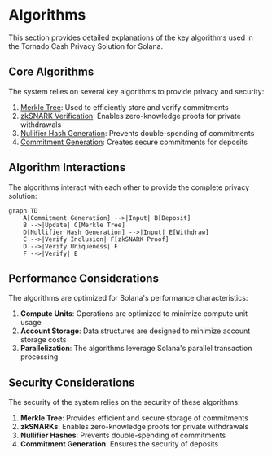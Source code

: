 # Algorithms

This section provides detailed explanations of the key algorithms used in the Tornado Cash Privacy Solution for Solana.

## Core Algorithms

The system relies on several key algorithms to provide privacy and security:

1. [Merkle Tree](merkle-tree.md): Used to efficiently store and verify commitments
2. [zkSNARK Verification](zksnarks.md): Enables zero-knowledge proofs for private withdrawals
3. [Nullifier Hash Generation](nullifier-hash.md): Prevents double-spending of commitments
4. [Commitment Generation](commitment-generation.md): Creates secure commitments for deposits

## Algorithm Interactions

The algorithms interact with each other to provide the complete privacy solution:

```mermaid
graph TD
    A[Commitment Generation] -->|Input| B[Deposit]
    B -->|Update| C[Merkle Tree]
    D[Nullifier Hash Generation] -->|Input| E[Withdraw]
    C -->|Verify Inclusion| F[zkSNARK Proof]
    D -->|Verify Uniqueness| F
    F -->|Verify| E
```

## Performance Considerations

The algorithms are optimized for Solana's performance characteristics:

1. **Compute Units**: Operations are optimized to minimize compute unit usage
2. **Account Storage**: Data structures are designed to minimize account storage costs
3. **Parallelization**: The algorithms leverage Solana's parallel transaction processing

## Security Considerations

The security of the system relies on the security of these algorithms:

1. **Merkle Tree**: Provides efficient and secure storage of commitments
2. **zkSNARKs**: Enables zero-knowledge proofs for private withdrawals
3. **Nullifier Hashes**: Prevents double-spending of commitments
4. **Commitment Generation**: Ensures the security of deposits